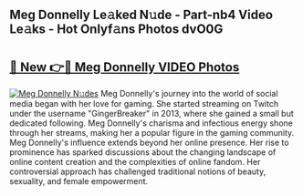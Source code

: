 ## Meg Donnelly Le𝚊ked N𝚞de - Part-nb4 Video Le𝚊ks - Hot Onlyf𝚊ns Photos dvO0G

# <h2><a href="http://ac42486.deff.icu/?id=Meg+Donnelly">🔗 New 👉🔴 Meg Donnelly VIDEO Photos</a></h2>

[![Meg Donnelly N𝚞des](https://i.imgur.com/rIISA9y.gif)](http://ac42486.deff.icu/?id=Meg+Donnelly)
Meg Donnelly's journey into the world of social media began with her love for gaming. She started streaming on Twitch under the username "GingerBreaker" in 2013, where she gained a small but dedicated following. Meg Donnelly's charisma and infectious energy shone through her streams, making her a popular figure in the gaming community. Meg Donnelly's influence extends beyond her online presence. Her rise to prominence has sparked discussions about the changing landscape of online content creation and the complexities of online fandom. Her controversial approach has challenged traditional notions of beauty, sexuality, and female empowerment.

